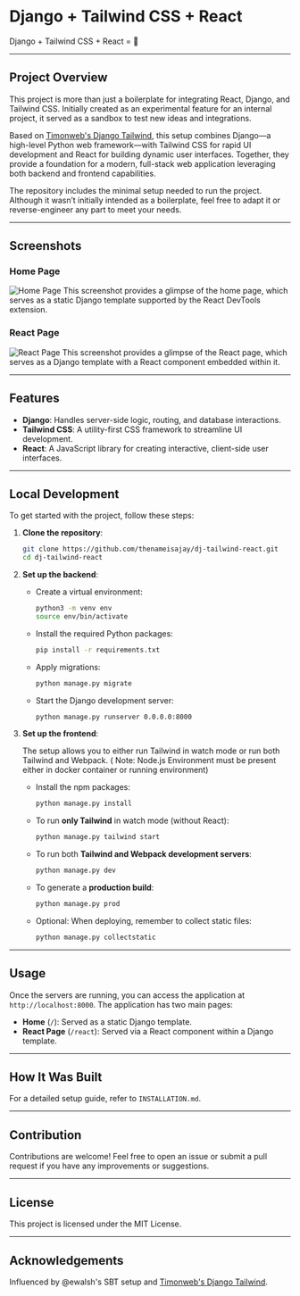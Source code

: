 # Django + Tailwind CSS + React

Django + Tailwind CSS + React = 🧡

---

## Project Overview

This project is more than just a boilerplate for integrating React, Django, and Tailwind CSS. Initially created as an experimental feature for an internal project, it served as a sandbox to test new ideas and integrations.

Based on [Timonweb's Django Tailwind](https://github.com/timonweb/django-tailwind), this setup combines Django—a high-level Python web framework—with Tailwind CSS for rapid UI development and React for building dynamic user interfaces. Together, they provide a foundation for a modern, full-stack web application leveraging both backend and frontend capabilities.

The repository includes the minimal setup needed to run the project. Although it wasn’t initially intended as a boilerplate, feel free to adapt it or reverse-engineer any part to meet your needs.

---

## Screenshots

### Home Page

![Home Page]()
This screenshot provides a glimpse of the home page, which serves as a static Django template supported by the React DevTools extension.


### React Page
![React Page]()
This screenshot provides a glimpse of the React page, which serves as a Django template with a React component embedded within it.

---

## Features

- **Django**: Handles server-side logic, routing, and database interactions.
- **Tailwind CSS**: A utility-first CSS framework to streamline UI development.
- **React**: A JavaScript library for creating interactive, client-side user interfaces.

---

## Local Development

To get started with the project, follow these steps:

1. **Clone the repository**:
    ```bash
    git clone https://github.com/thenameisajay/dj-tailwind-react.git
    cd dj-tailwind-react
    ```

2. **Set up the backend**:
    - Create a virtual environment:
        ```bash
        python3 -m venv env
        source env/bin/activate
        ```
    - Install the required Python packages:
        ```bash
        pip install -r requirements.txt
        ```
    - Apply migrations:
        ```bash
        python manage.py migrate
        ```
    - Start the Django development server:
        ```bash
        python manage.py runserver 0.0.0.0:8000
        ```

3. **Set up the frontend**:

    The setup allows you to either run Tailwind in watch mode or run both Tailwind and Webpack. ( Note: Node.js Environment must be present either in docker container or running environment)

    - Install the npm packages:
      ```bash
      python manage.py install
      ```

    - To run **only Tailwind** in watch mode (without React):
      ```bash
      python manage.py tailwind start
      ```

    - To run both **Tailwind and Webpack development servers**:
      ```bash
      python manage.py dev
      ```

    - To generate a **production build**:
      ```bash
      python manage.py prod
      ```

    - Optional: When deploying, remember to collect static files:
      ```bash
      python manage.py collectstatic
      ```

---

## Usage

Once the servers are running, you can access the application at `http://localhost:8000`. The application has two main pages:
- **Home** (`/`): Served as a static Django template.
- **React Page** (`/react`): Served via a React component within a Django template.

---

## How It Was Built

For a detailed setup guide, refer to `INSTALLATION.md`.

---

## Contribution

Contributions are welcome! Feel free to open an issue or submit a pull request if you have any improvements or suggestions.

---

## License

This project is licensed under the MIT License.

---

## Acknowledgements 

Influenced by @ewalsh's SBT setup and [Timonweb's Django Tailwind](https://github.com/timonweb/django-tailwind).
